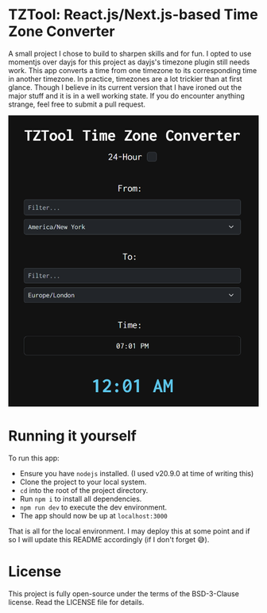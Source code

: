 # TZTool: React.js/Next.js-based Time Zone Converter

A small project I chose to build to sharpen skills and for fun.
I opted to use momentjs over dayjs for this project as dayjs's timezone
plugin still needs work. This app converts a time from one timezone to its
corresponding time in another timezone. In practice, timezones are a lot trickier
than at first glance. Though I believe in its current version that I have ironed out
the major stuff and it is in a well working state. If you do encounter anything strange,
feel free to submit a pull request.

![TZTool Screenshot](tztool-screenshot.png "TZTool | FOSS Timezone converter")

# Running it yourself

To run this app:
-   Ensure you have `nodejs` installed. (I used v20.9.0 at time of writing this)
-   Clone the project to your local system.
-   `cd` into the root of the project directory.
-   Run `npm i` to install all dependencies.
-   `npm run dev` to execute the dev environment.
-   The app should now be up at `localhost:3000`

That is all for the local environment. I may deploy this at some point and if so
I will update this README accordingly (if I don't forget :sweat_smile:).

# License
This project is fully open-source under the terms of the BSD-3-Clause license.
Read the LICENSE file for details.
